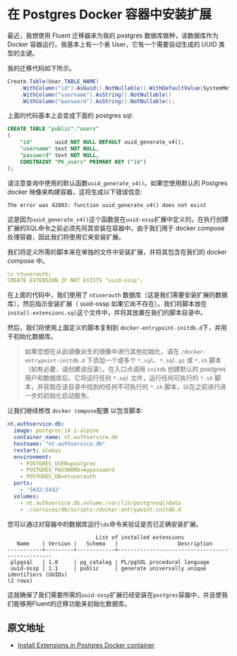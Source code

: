 # 在 Postgres Docker 容器中安装扩展

最近，我想使用 Fluent 迁移器来为我的 postgres 数据库做种，该数据库作为 Docker 容器运行。我基本上有一个表 User，它有一个需要自动生成的 UUID 类型的主键。

我的迁移代码如下所示。

```csharp
Create.Table(User.TABLE_NAME)
    .WithColumn("id").AsGuid().NotNullable().WithDefaultValue(SystemMethods.NewGuid).PrimaryKey()
    .WithColumn("username").AsString().NotNullable()
    .WithColumn("password").AsString().NotNullable();
```

上面的代码基本上会变成下面的 postgres sql:

```sql
CREATE TABLE "public"."users"
(
    "id"       uuid NOT NULL DEFAULT uuid_generate_v4(),
    "username" text NOT NULL,
    "password" text NOT NULL,
    CONSTRAINT "PK_users" PRIMARY KEY ("id")
);
```

请注意查询中使用的默认函数`uuid_generate_v4()`。如果您使用默认的 Postgres docker 映像来构建容器，这将生成以下错误信息:

```text
The error was 42883: function uuid_generate_v4() does not exist
```

这是因为`uuid_generate_v4()`这个函数是在`uuid-ossp`扩展中定义的，在执行创建扩展的SQL命令之前必须先将其安装在容器中。由于我们用于 docker compose 处理容器，因此我们将使用它来安装扩展。

我们将定义所需的脚本来在单独的文件中安装扩展，并将其包含在我们的 docker compose 中。

```yml
\c ntuserauth;
CREATE EXTENSION IF NOT EXISTS "uuid-ossp";
```

在上面的代码中，我们使用了 `ntuserauth` 数据库（这是我们需要安装扩展的数据库），然后指示安装扩展（ uuid-ossp 如果它尚不存在）。我们将脚本放在`install-extensions.sql`这个文件中，并将其放置在我们的脚本目录中。

然后，我们将使用上面定义的脚本复制到 `docker-entrypoint-initdb.d`下，并用于初始化数据库。

> 如果您想在从此镜像派生的镜像中进行其他初始化，请在 `/docker-entrypoint-initdb.d` 下添加一个或多个 `*.sql`、`*.sql.gz` 或 `*.sh` 脚本（如有必要，请创建该目录）。在入口点调用 `initdb` 创建默认的 postgres 用户和数据库后，它将运行任何 `*.sql` 文件，运行任何可执行的 `*.sh` 脚本，并获取在该目录中找到的任何不可执行的 `*.sh` 脚本，以在之前进行进一步的初始化启动服务。

让我们继续修改 `docker compose`配置 以包含脚本:

```yml
nt.authservice.db:
  image: postgres:14.1-alpine
  container_name: nt.authservice.db
  hostname: "nt.authservice.db"
  restart: always
  environment:
    - POSTGRES_USER=postgres
    - POSTGRES_PASSWORD=mypassword
    - POSTGRES_DB=ntuserauth
  ports:
    - '5432:5432'
  volumes:
    - nt.authservice.db.volume:/var/lib/postgresql/data
    - ./services/db/scripts:/docker-entrypoint-initdb.d
```

您可以通过对容器中的数据库运行`\dx`命令来验证是否已正确安装扩展。

```text
                            List of installed extensions
   Name    | Version |   Schema   |                   Description
-----------+---------+------------+-------------------------------------------------
 plpgsql   | 1.0     | pg_catalog | PL/pgSQL procedural language
 uuid-ossp | 1.1     | public     | generate universally unique identifiers (UUIDs)
(2 rows)
```

这就确保了我们需要所需的`uuid-ossp`扩展已经安装在`postgres`容器中，并且使我们能够用Fluent的迁移功能来初始化数据库。

## 原文地址

- [Install Extensions in Postgres Docker container](https://bytelanguage.com/2023/02/19/install-extensions-in-postgres-docker-container/)

